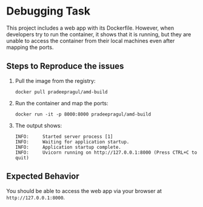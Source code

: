 # Debugging Task

This project includes a web app with its Dockerfile. However, when developers try to run the container, it shows that it is running, but they are unable to access the container from their local machines even after mapping the ports.

## Steps to Reproduce the issues

1. Pull the image from the registry:
    ```shell
    docker pull pradeepragul/amd-build
    ```

2. Run the container and map the ports:
    ```shell
    docker run -it -p 8000:8000 pradeepragul/amd-build
    ```

3. The output shows:
    ```shell
    INFO:     Started server process [1]
    INFO:     Waiting for application startup.
    INFO:     Application startup complete.
    INFO:     Uvicorn running on http://127.0.0.1:8000 (Press CTRL+C to quit)
    ```

## Expected Behavior

You should be able to access the web app via your browser at `http://127.0.0.1:8000`.
``` &#8203;:citation[oaicite:0]{index=0}&#8203;
